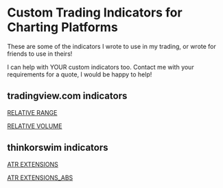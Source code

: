 # Custom Trading Indicators for Charting Platforms

These are some of the indicators I wrote to use in my trading, or wrote for friends to use in theirs!

I can help with YOUR custom indicators too. Contact me with your requirements for a quote, I would be happy to help!

## tradingview.com indicators

[RELATIVE RANGE](relative_volatility.pine)

[RELATIVE VOLUME](relative_volume.pine)

## thinkorswim indicators 

[ATR EXTENSIONS](atr_extensions.thinkscript)


[ATR EXTENSIONS_ABS](atr_extensions_abs.thinkscript)
